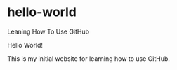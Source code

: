 # hello-world
Leaning How To Use GitHub

Hello World!

This is my initial website for learning how to use GitHub.
